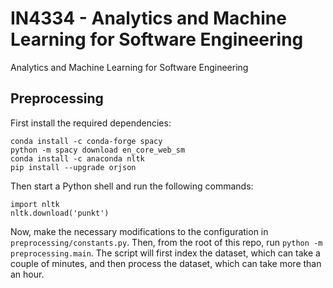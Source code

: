 # IN4334 - Analytics and Machine Learning for Software Engineering
Analytics and Machine Learning for Software Engineering

## Preprocessing
First install the required dependencies:

```
conda install -c conda-forge spacy
python -m spacy download en_core_web_sm
conda install -c anaconda nltk
pip install --upgrade orjson
```

Then start a Python shell and run the following commands:
```
import nltk
nltk.download('punkt')
```

Now, make the necessary modifications to the configuration in `preprocessing/constants.py`. Then, from the root of this repo, run `python -m preprocessing.main`. The script will first index the dataset, which can take a couple of minutes, and then process the dataset, which can take more than an hour.
